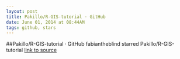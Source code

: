 ```yaml
---
layout: post
title: Pakillo/R-GIS-tutorial · GitHub
date: June 01, 2014 at 08:44AM
tags: github, stars
---
```

##Pakillo/R-GIS-tutorial · GitHub
fabiantheblind starred Pakillo/R-GIS-tutorial
[link to source](http://ift.tt/RSaukF) 
